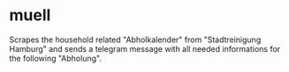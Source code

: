 # muell
Scrapes the household related "Abholkalender" from "Stadtreinigung Hamburg" and sends a telegram message with all needed informations for the following "Abholung".
